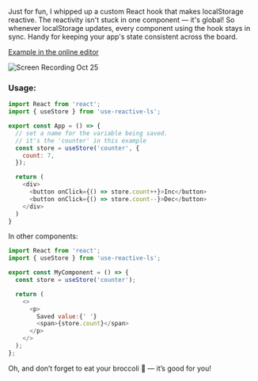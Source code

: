 Just for fun, I whipped up a custom React hook that makes localStorage reactive. The reactivity isn't stuck in one component — it's global! So whenever localStorage updates, every component using the hook stays in sync. Handy for keeping your app's state consistent across the board.

[Example in the online editor](https://stackblitz.com/edit/react-starter-typescript-3cjkkm?file=App.tsx)

![Screen Recording Oct 25](https://github.com/user-attachments/assets/d546d9ba-9738-4fec-9999-625961c3d39d)

### Usage:

```javascript
import React from 'react';
import { useStore } from 'use-reactive-ls';

export const App = () => {
  // set a name for the variable being saved.
  // it's the 'counter' in this example
  const store = useStore('counter', {
    count: 7,
  });

  return (
    <div>
      <button onClick={() => store.count++}>Inc</button>
      <button onClick={() => store.count--}>Dec</button>
    </div>
  )
}
```
In other components:

```javascript
import React from 'react';
import { useStore } from 'use-reactive-ls';

export const MyComponent = () => {
  const store = useStore('counter');

  return (
    <>
      <p>
        Saved value:{' '}
        <span>{store.count}</span>
      </p>
    </>
  );
};
```

Oh, and don’t forget to eat your broccoli 🥦 — it’s good for you!
